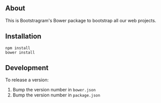 ## About

This is Bootstragram's Bower package to bootstrap all our web projects.

## Installation

    npm install
    bower install

## Development

To release a version:

1. Bump the version number in `bower.json`
1. Bump the version number in `package.json`

